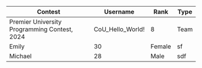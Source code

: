 
| Contest    | Username | Rank | Type |
|----------|-----|--------|--------|
| Premier University Programming Contest, 2024    | CoU_Hello_World!  | 8   | Team |
| Emily    | 30  | Female |sf |
| Michael  | 28  | Male   |sdf |
